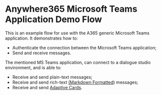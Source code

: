 # Anywhere365 Microsoft Teams Application Demo Flow

This is an example flow for use with the A365 generic Microsoft Teams application. It demonstrates how to:
* Authenticate the connection between the Microsoft Teams application;
* Send and receive messages.

The mentioned MS Teams application, can connect to a dialogue studio environment, and is able to:
* Receive and send plain-text messages;
* Receive and send rich-text [(Markdown Formatted](https://docs.microsoft.com/en-us/microsoftteams/platform/resources/bot-v3/bots-text-formats#examples-of-text-formatting)) messages;
* Receive and send [Adaptive Cards](http://adaptivecards.io/).